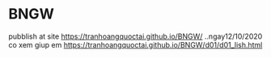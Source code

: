 # BNGW

pubblish at site https://tranhoangquoctai.github.io/BNGW/
..ngay12/10/2020 co xem giup em https://tranhoangquoctai.github.io/BNGW/d01/d01_lish.html

